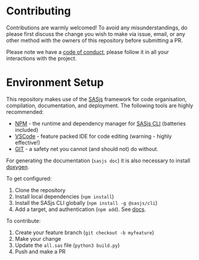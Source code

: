 # Contributing

Contributions are warmly welcomed!  To avoid any misunderstandings, do please first discuss the change you wish to make via issue, email, or any other method with the owners of this repository before submitting a PR.

Please note we have a [code of conduct](https://www.contributor-covenant.org/version/2/0/code_of_conduct/), please follow it in all your interactions with the project.

# Environment Setup

This repository makes use of the [SASjs](https://sasjs.io) framework for code organisation, compilation, documentation, and deployment.  The following tools are highly recommended:

* [NPM](https://sasjs.io/windows/#npm) - the runtime and dependency manager for [SASjs CLI](https://cli.sasjs.io) (batteries included)
* [VSCode](https://sasjs.io/windows/#vscode) - feature packed IDE for code editing (warning - highly effective!)
* [GIT](https://sasjs.io/windows/#git) - a safety net you cannot (and should not) do without.

For generating the documentation (`sasjs doc`) it is also necessary to install [doxygen](https://www.doxygen.nl/manual/install.html).


To get configured:

1.  Clone the repository
2.  Install local dependencies (`npm install`)
3.  Install the SASjs CLI globally (`npm install -g @sasjs/cli`)
4.  Add a target, and authentication (`npm add`).  See [docs](https://cli.sasjs.io/add/).

To contribute:

1.  Create your feature branch (`git checkout -b myfeature`)
2.  Make your change
3.  Update the `all.sas` file (`python3 build.py`)
4.  Push and make a PR

